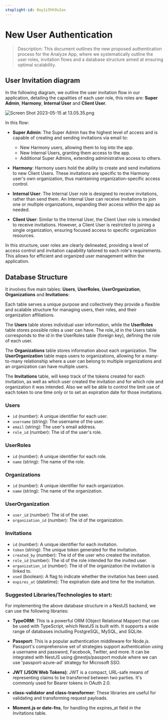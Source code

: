 ```yaml
---
stoplight-id: 0oy1i5hh9s2ax
---
```


# New User Authentication

> Description: This document outlines the new proposed authentication process for the Analyze App, where we systematically outline the user roles, invitation flows and a database structure aimed at ensuring optimal scalability.

## **User Invitation diagram**

In the following diagram, we outline the user invitation flow in our application, detailing the capalities of each user role, this roles are: **Super Admin**, **Harmony**, **Internal User** and **Client User**.

![Screen Shot 2023-05-15 at 13.05.35.png](<../../assets/images/Screen Shot 2023-05-15 at 13.05.35.png>)

In this flow:

- **Super Admin**: The Super Admin has the highest level of access and is capable of creating and sending invitations via email to:
  - New Harmony users, allowing them to log into the app.
  - New Internal Users, granting them access to the app.
  - Additional Super Admins, extending administrative access to others.

- **Harmony**: Harmony users hold the ability to create and send invitations to new Client Users. These invitations are specific to the Harmony user's own organization, thus maintaining organization-specific access control.

- **Internal User**: The Internal User role is designed to receive invitations, rather than send them. An Internal User can receive invitations to join one or multiple organizations, expanding their access within the app as needed.

- **Client User**: Similar to the Internal User, the Client User role is intended to receive invitations. However, a Client User is restricted to joining a single organization, ensuring focused access to specific organization resources.

In this structure, user roles are clearly delineated, providing a level of access control and invitation capability tailored to each role's requirements. This allows for efficient and organized user management within the application.

## Database Structure

It involves five main tables: **Users**, **UserRoles**, **UserOrganization**, **Organizations** and **Invitations**:

Each table serves a unique purpose and collectively they provide a flexible and scalable structure for managing users, their roles, and their organization affiliations.

The **Users** table stores individual user information, while the **UserRoles** table stores possible roles a user can have. The role_id in the Users table corresponds to the id in the UserRoles table (foreign key), defining the role of each user.

The **Organizations** table stores information about each organization. The **UserOrganization** table maps users to organizations, allowing for a many-to-many relationship where a user can belong to multiple organizations and an organization can have multiple users.

The **Invitations** table, will keep track of the tokens created for each invitation, as well as which user created the invitation and for which role and organization it was intended. Also we will be able to control the limit use of each token to one time only or to set an expiration date for those invitations.

### Users

- `id` (number): A unique identifier for each user.
- `username` (string): The username of the user.
- `email` (string): The user's email address.
- `role_id` (number): The id of the user's role.

### UserRoles

- `id` (number): A unique identifier for each role.
- `name` (string): The name of the role.

### Organizations

- `id` (number): A unique identifier for each organization.
- `name` (string): The name of the organization.

### UserOrganization

- `user_id` (number): The id of the user.
- `organization_id` (number): The id of the organization.

### Invitations

- `id` (number): A unique identifier for each invitation.
- `token` (string): The unique token generated for the invitation.
- `created_by` (number): The id of the user who created the invitation.
- `role_id` (number): The id of the role intended for the invited user.
- `organization_id` (number): The id of the organization the invitation is linked to.
- `used` (boolean): A flag to indicate whether the invitation has been used.
- `expires_at` (datetime): The expiration date and time for the invitation.

### Suggested Libraries/Technologies to start:

For implementing the above database structure in a NestJS backend, we can use the following libraries:

- **TypeORM**: This is a powerful ORM (Object Relational Mapper) that can be used with TypeScript, which NestJS is built with. It supports a wide range of databases including PostgreSQL, MySQL, and SQLite.

- **Passport**: This is a popular authentication middleware for Node.js. Passport's comprehensive set of strategies support authentication using a username and password, Facebook, Twitter, and more. It can be integrated with NestJS using @nestjs/passport module where we can use 'passport-azure-ad' strategy for Microsoft SSO.

- **JWT (JSON Web Tokens)**: JWT is a compact, URL-safe means of representing claims to be transferred between two parties. It's commonly used for Bearer tokens in OAuth 2.0.

- **class-validator and class-transformer**: These libraries are useful for validating and transforming request payloads.

- **Moment.js or date-fns**, for handling the expires_at field in the Invitations table.
